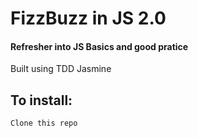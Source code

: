 # FizzBuzz in JS 2.0 

#### Refresher into JS Basics and good pratice

Built using TDD Jasmine

## To install:

`Clone this repo`


